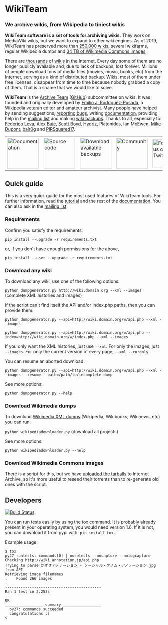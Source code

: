 # WikiTeam
### We archive wikis, from Wikipedia to tiniest wikis

**WikiTeam software is a set of tools for archiving wikis.** They work on MediaWiki wikis, but we want to expand to other wiki engines. As of 2019, WikiTeam has preserved more than [250,000 wikis](https://github.com/WikiTeam/wikiteam/wiki/Available-Backups), several wikifarms, regular Wikipedia dumps and [34 TB of Wikimedia Commons images](https://archive.org/details/wikimediacommons).

There are [thousands](http://wikiindex.org) of [wikis](https://wikiapiary.com) in the Internet. Every day some of them are no longer publicly available and, due to lack of backups, lost forever. Millions of people download tons of media files (movies, music, books, etc) from the Internet, serving as a kind of distributed backup. Wikis, most of them under free licenses, disappear from time to time because nobody grabbed a copy of them. That is a shame that we would like to solve.

**WikiTeam** is the [Archive Team](http://www.archiveteam.org) ([GitHub](https://github.com/ArchiveTeam)) subcommittee on wikis. It was founded and originally developed by [Emilio J. Rodríguez-Posada](https://github.com/emijrp), a Wikipedia veteran editor and amateur archivist. Many people have helped by sending suggestions, [reporting bugs](https://github.com/WikiTeam/wikiteam/issues), writing [documentation](https://github.com/WikiTeam/wikiteam/wiki), providing help in the [mailing list](http://groups.google.com/group/wikiteam-discuss) and making [wiki backups](https://github.com/WikiTeam/wikiteam/wiki/Available-Backups). Thanks to all, especially to: [Federico Leva](https://github.com/nemobis), [Alex Buie](https://github.com/ab2525), [Scott Boyd](http://www.sdboyd56.com), [Hydriz](https://github.com/Hydriz), Platonides, Ian McEwen, [Mike Dupont](https://github.com/h4ck3rm1k3), [balr0g](https://github.com/balr0g) and [PiRSquared17](https://github.com/PiRSquared17).

<table border=0 cellpadding=5px>
<tr><td>
<a href="https://github.com/WikiTeam/wikiteam/wiki/Tutorial"><img src="https://upload.wikimedia.org/wikipedia/commons/f/f3/Nuvola_apps_Wild.png" width=100px alt="Documentation" title="Documentation"/></a>
</td><td>
<a href="https://raw.githubusercontent.com/WikiTeam/wikiteam/master/dumpgenerator.py"><img src="http://upload.wikimedia.org/wikipedia/commons/2/2a/Nuvola_apps_kservices.png" width=100px alt="Source code" title="Source code"/></a>
</td><td>
<a href="https://github.com/WikiTeam/wikiteam/wiki/Available-Backups"><img src="https://upload.wikimedia.org/wikipedia/commons/3/37/Nuvola_devices_3floppy_mount.png" width=100px alt="Download available backups" title="Download available backups"/></a>
</td><td>
<a href="https://groups.google.com/group/wikiteam-discuss"><img src="https://upload.wikimedia.org/wikipedia/commons/0/0f/Nuvola_apps_kuser.png" width=100px alt="Community" title="Community"/></a>
</td><td>
<a href="https://twitter.com/_WikiTeam"><img src="https://upload.wikimedia.org/wikipedia/commons/e/eb/Twitter_logo_initial.png" width=90px alt="Follow us on Twitter" title="Follow us on Twitter"/></a>
</td></tr>
</table>

## Quick guide

This is a very quick guide for the most used features of WikiTeam tools. For further information, read the [tutorial](https://github.com/WikiTeam/wikiteam/wiki/Tutorial) and the rest of the [documentation](https://github.com/WikiTeam/wikiteam/wiki). You can also ask in the [mailing list](http://groups.google.com/group/wikiteam-discuss).

### Requirements

Confirm you satisfy the requirements:

`pip install --upgrade -r requirements.txt`

or, if you don't have enough permissions for the above,

`pip install --user --upgrade -r requirements.txt`

### Download any wiki

To download any wiki, use one of the following options:

`python dumpgenerator.py http://wiki.domain.org --xml --images` (complete XML histories and images)

If the script can't find itself the API and/or index.php paths, then you can provide them:

`python dumpgenerator.py --api=http://wiki.domain.org/w/api.php --xml --images`

`python dumpgenerator.py --api=http://wiki.domain.org/w/api.php --index=http://wiki.domain.org/w/index.php --xml --images`

If you only want the XML histories, just use `--xml`. For only the images, just `--images`. For only the current version of every page, `--xml --curonly`.

You can resume an aborted download:

`python dumpgenerator.py --api=http://wiki.domain.org/w/api.php --xml --images --resume --path=/path/to/incomplete-dump`

See more options:

`python dumpgenerator.py --help`

### Download Wikimedia dumps

To download [Wikimedia XML dumps](http://dumps.wikimedia.org/backup-index.html) (Wikipedia, Wikibooks, Wikinews, etc) you can run:

`python wikipediadownloader.py` (download all projects)

See more options:

`python wikipediadownloader.py --help`

### Download Wikimedia Commons images

There is a script for this, but we have [uploaded the tarballs](https://archive.org/details/wikimediacommons) to Internet Archive, so it's more useful to reseed their torrents than to re-generate old ones with the script.

## Developers

[![Build Status](https://travis-ci.org/WikiTeam/wikiteam.svg)](https://travis-ci.org/WikiTeam/wikiteam)

You can run tests easily by using the [tox](https://pypi.python.org/pypi/tox) command.  It is probably already present in your operating system, you would need version 1.6.  If it is not, you can download it from pypi with: `pip install tox`.

Example usage:

    $ tox
    py27 runtests: commands[0] | nosetests --nocapture --nologcapture
    Checking http://wiki.annotation.jp/api.php
    Trying to parse かずさアノテーション - ソーシャル・ゲノム・アノテーション.jpg from API
    Retrieving image filenames
    .    Found 266 images
    .
    -------------------------------------------
    Ran 1 test in 2.253s

    OK
    _________________ summary _________________
      py27: commands succeeded
      congratulations :)
    $
